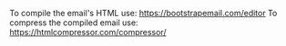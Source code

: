 To compile the email's HTML use: https://bootstrapemail.com/editor
To compress the compiled email use: https://htmlcompressor.com/compressor/